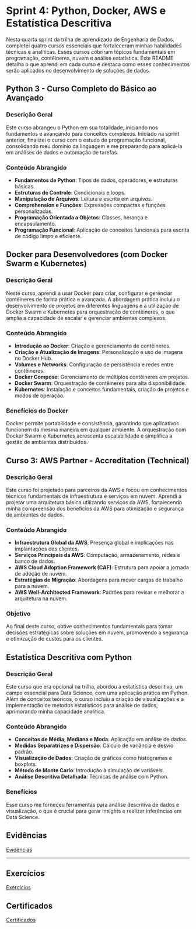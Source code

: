 # Sprint 4: Python, Docker, AWS e Estatística Descritiva

Nesta quarta sprint da trilha de aprendizado de Engenharia de Dados, completei quatro cursos essenciais que fortaleceram minhas habilidades técnicas e analíticas. Esses cursos cobriram tópicos fundamentais em programação, contêineres, nuvem e análise estatística. Este README detalha o que aprendi em cada curso e destaca como esses conhecimentos serão aplicados no desenvolvimento de soluções de dados.

## Python 3 - Curso Completo do Básico ao Avançado

### Descrição Geral
Este curso abrangeu o Python em sua totalidade, iniciando nos fundamentos e avançando para conceitos complexos. Iniciado na sprint anterior, finalizei o curso com o estudo de programação funcional, consolidando meu domínio da linguagem e me preparando para aplicá-la em análises de dados e automação de tarefas.

### Conteúdo Abrangido
- **Fundamentos de Python**: Tipos de dados, operadores, e estruturas básicas.
- **Estruturas de Controle**: Condicionais e loops.
- **Manipulação de Arquivos**: Leitura e escrita em arquivos.
- **Comprehension e Funções**: Expressões compactas e funções personalizadas.
- **Programação Orientada a Objetos**: Classes, herança e encapsulamento.
- **Programação Funcional**: Aplicação de conceitos funcionais para escrita de código limpo e eficiente.

## Docker para Desenvolvedores (com Docker Swarm e Kubernetes)

### Descrição Geral
Neste curso, aprendi a usar Docker para criar, configurar e gerenciar contêineres de forma prática e avançada. A abordagem prática incluiu o desenvolvimento de projetos em diferentes linguagens e a utilização de Docker Swarm e Kubernetes para orquestração de contêineres, o que amplia a capacidade de escalar e gerenciar ambientes complexos.

### Conteúdo Abrangido
- **Introdução ao Docker**: Criação e gerenciamento de contêineres.
- **Criação e Atualização de Imagens**: Personalização e uso de imagens no Docker Hub.
- **Volumes e Networks**: Configuração de persistência e redes entre contêineres.
- **Docker Compose**: Gerenciamento de múltiplos contêineres em projetos.
- **Docker Swarm**: Orquestração de contêineres para alta disponibilidade.
- **Kubernetes**: Instalação e conceitos fundamentais, criação de projetos e modos de operação.

### Benefícios do Docker
Docker permite portabilidade e consistência, garantindo que aplicativos funcionem da mesma maneira em qualquer ambiente. A orquestração com Docker Swarm e Kubernetes acrescenta escalabilidade e simplifica a gestão de ambientes distribuídos.

## Curso 3: AWS Partner - Accreditation (Technical)

### Descrição Geral
Este curso foi projetado para parceiros da AWS e focou em conhecimentos técnicos fundamentais de infraestrutura e serviços em nuvem. Aprendi a projetar uma arquitetura básica utilizando serviços da AWS, fortalecendo minha compreensão dos benefícios da AWS para otimização e segurança de ambientes de dados.

### Conteúdo Abrangido
- **Infraestrutura Global da AWS**: Presença global e implicações nas implantações dos clientes.
- **Serviços Principais da AWS**: Computação, armazenamento, redes e banco de dados.
- **AWS Cloud Adoption Framework (CAF)**: Estrutura para apoiar a jornada de adoção de nuvem.
- **Estratégias de Migração**: Abordagens para mover cargas de trabalho para a nuvem.
- **AWS Well-Architected Framework**: Padrões para revisar e melhorar a arquitetura na nuvem.

### Objetivo
Ao final deste curso, obtive conhecimentos fundamentais para tomar decisões estratégicas sobre soluções em nuvem, promovendo a segurança e otimização de custos para os clientes.

## Estatística Descritiva com Python

### Descrição Geral
Este curso que era opcional na trilha, abordou a estatística descritiva, um campo essencial para Data Science, com uma aplicação prática em Python. Além de conceitos teóricos, o curso incluiu a criação de visualizações e a implementação de métodos estatísticos para análise de dados, aprimorando minha capacidade analítica.

### Conteúdo Abrangido
- **Conceitos de Média, Mediana e Moda**: Aplicação em análise de dados.
- **Medidas Separatrizes e Dispersão**: Cálculo de variância e desvio padrão.
- **Visualização de Dados**: Criação de gráficos como histogramas e boxplots.
- **Método de Monte Carlo**: Introdução à simulação de variáveis.
- **Análise Descritiva Detalhada**: Técnicas de análise com Python.

### Benefícios
Esse curso me forneceu ferramentas para análise descritiva de dados e visualização, o que é crucial para gerar insights e realizar inferências em Data Science.


## Evidências

[Evidências](./Evidencias/)

---

## Exercícios

[Exercícios](./Exercicios/) 

## Certificados

[Certificados](./Certificados/)
